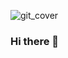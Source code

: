 
![git_cover](https://user-images.githubusercontent.com/25750962/138808412-7490cb46-2c62-4f18-a2bb-7c23330bd517.png)

### Hi there 👋

<!--
**iamonlysaiful/iamonlysaiful** is a ✨ _special_ ✨ repository because its `README.md` (this file) appears on your GitHub profile.

Here are some ideas to get you started:

- 🔭 I’m currently working on ...
- 🌱 I’m currently learning ...
- 👯 I’m looking to collaborate on ...
- 🤔 I’m looking for help with ...
- 💬 Ask me about ...
- 📫 How to reach me: ...
- 😄 Pronouns: ...
- ⚡ Fun fact: ...
-->
